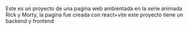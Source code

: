 Este es un proyecto de una pagina web ambientada en la serie animada Rick y Morty, la pagina fue creada con react+vite 
este proyecto tiene un backend y frontend  
